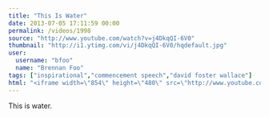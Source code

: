 ```yaml
---
title: "This Is Water"
date: 2013-07-05 17:11:59 00:00
permalink: /videos/1998
source: "http://www.youtube.com/watch?v=j4DkqQI-6V0"
thumbnail: "http://i1.ytimg.com/vi/j4DkqQI-6V0/hqdefault.jpg"
user:
  username: "bfoo"
  name: "Brennan Foo"
tags: ["inspirational","commencement speech","david foster wallace"]
html: "<iframe width=\"854\" height=\"480\" src=\"http://www.youtube.com/embed/j4DkqQI-6V0?wmode=transparent&feature=oembed\" frameborder=\"0\" allowfullscreen></iframe>"
---
```


This is water.
